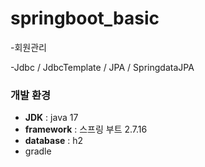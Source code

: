 # springboot_basic
-회원관리

-Jdbc / JdbcTemplate / JPA / SpringdataJPA 




### 개발 환경
- **JDK** : java 17
- **framework** : 스프링 부트 2.7.16
- **database** : h2
- gradle
